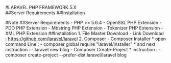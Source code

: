 #LARAVEL PHP FRAMEWORK 5.X  
##Server Requirements
##Installation 

#Note 
##Server Requirements
	- PHP >= 5.6.4
	- OpenSSL PHP Extension
	- PDO PHP Extension
	- Mbstring PHP Extension
	- Tokenizer PHP Extension
	- XML PHP Extension
##Installation 
	1. File Master Download
		- Link Download : https://github.com/laravel/laravel
	2. Composer 
		- Composer Installer
			* open command Line : 
				- composer global require "laravel/installer"
			* and next instruction : 
				- laravel new blog
		- Composer Create-Project 
			* instruction : 
				- composer create-project --prefer-dist laravel/laravel blog
	
